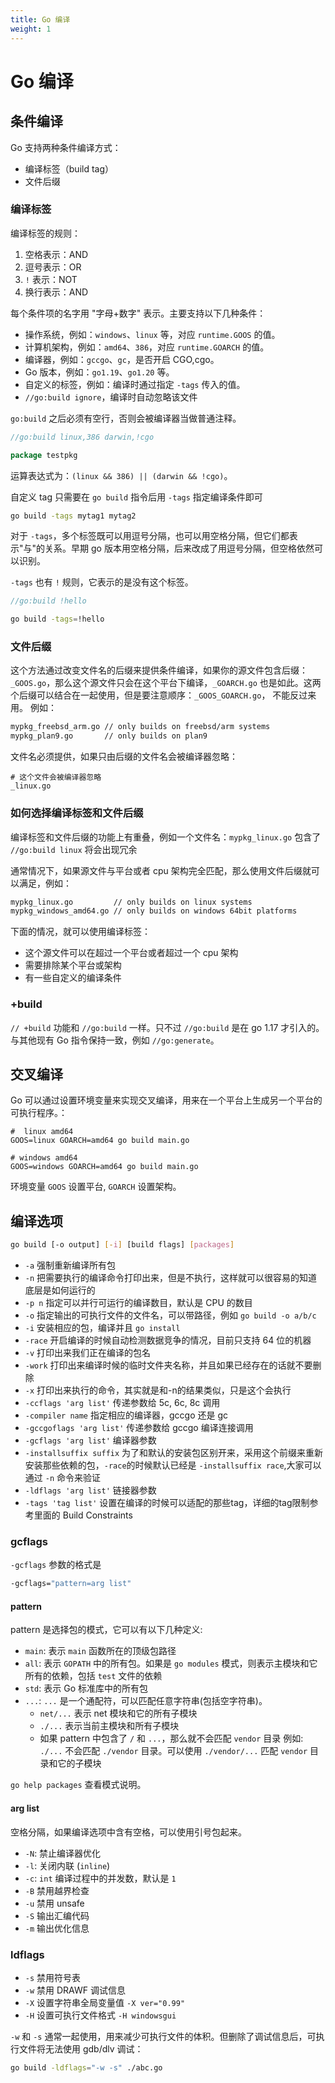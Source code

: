 ```yaml
---
title: Go 编译
weight: 1
---
```


# Go 编译

## 条件编译

Go 支持两种条件编译方式：

- 编译标签（build tag）
- 文件后缀

### 编译标签

编译标签的规则：

1. 空格表示：AND
2. 逗号表示：OR
3. `!` 表示：NOT
4. 换行表示：AND

每个条件项的名字用 "字母+数字" 表示。主要支持以下几种条件：

- 操作系统，例如：`windows`、`linux` 等，对应 `runtime.GOOS` 的值。
- 计算机架构，例如：`amd64`、`386`，对应 `runtime.GOARCH` 的值。
- 编译器，例如：`gccgo`、`gc`，是否开启 CGO,cgo。
- Go 版本，例如：`go1.19`、`go1.20` 等。
- 自定义的标签，例如：编译时通过指定 `-tags` 传入的值。
- `//go:build ignore`，编译时自动忽略该文件

`go:build` 之后必须有空行，否则会被编译器当做普通注释。

```go
//go:build linux,386 darwin,!cgo

package testpkg
```

运算表达式为：`(linux && 386) || (darwin && !cgo)`。

自定义 tag 只需要在 `go build` 指令后用 `-tags` 指定编译条件即可

```bash
go build -tags mytag1 mytag2
```

对于 `-tags`，多个标签既可以用逗号分隔，也可以用空格分隔，但它们都表示"与"的关系。早期 go 版本用空格分隔，后来改成了用逗号分隔，但空格依然可以识别。

`-tags` 也有 `!` 规则，它表示的是没有这个标签。

```go
//go:build !hello
```

```bash
go build -tags=!hello
```

### 文件后缀

这个方法通过改变文件名的后缀来提供条件编译，如果你的源文件包含后缀：`_GOOS.go`，那么这个源文件只会在这个平台下编译，`_GOARCH.go` 也是如此。这两个后缀可以结合在一起使用，但是要注意顺序：`_GOOS_GOARCH.go`， 不能反过来用。
例如：

```bash
mypkg_freebsd_arm.go // only builds on freebsd/arm systems
mypkg_plan9.go       // only builds on plan9
```

文件名必须提供，如果只由后缀的文件名会被编译器忽略：

```
# 这个文件会被编译器忽略
_linux.go
```

### 如何选择编译标签和文件后缀

编译标签和文件后缀的功能上有重叠，例如一个文件名：`mypkg_linux.go` 包含了 `//go:build linux` 将会出现冗余

通常情况下，如果源文件与平台或者 cpu 架构完全匹配，那么使用文件后缀就可以满足，例如：

```bash
mypkg_linux.go         // only builds on linux systems
mypkg_windows_amd64.go // only builds on windows 64bit platforms
```

下面的情况，就可以使用编译标签：

- 这个源文件可以在超过一个平台或者超过一个 cpu 架构
- 需要排除某个平台或架构
- 有一些自定义的编译条件

### +build

`// +build` 功能和 `//go:build` 一样。只不过 `//go:build` 是在 go 1.17 才引入的。与其他现有 Go 指令保持一致，例如 `//go:generate`。

## 交叉编译

Go 可以通过设置环境变量来实现交叉编译，用来在一个平台上生成另一个平台的可执行程序。：

```
#  linux amd64
GOOS=linux GOARCH=amd64 go build main.go

# windows amd64
GOOS=windows GOARCH=amd64 go build main.go
```

环境变量 `GOOS` 设置平台, `GOARCH` 设置架构。

## 编译选项

```sh
go build [-o output] [-i] [build flags] [packages]
```

- `-a` 强制重新编译所有包
- `-n` 把需要执行的编译命令打印出来，但是不执行，这样就可以很容易的知道底层是如何运行的
- `-p n` 指定可以并行可运行的编译数目，默认是 CPU 的数目
- `-o` 指定输出的可执行文件的文件名，可以带路径，例如 `go build -o a/b/c`
- `-i` 安装相应的包，编译并且 `go install`
- `-race` 开启编译的时候自动检测数据竞争的情况，目前只支持 64 位的机器
- `-v` 打印出来我们正在编译的包名
- `-work` 打印出来编译时候的临时文件夹名称，并且如果已经存在的话就不要删除
- `-x` 打印出来执行的命令，其实就是和-n的结果类似，只是这个会执行
- `-ccflags 'arg list'` 传递参数给 5c, 6c, 8c 调用
- `-compiler name` 指定相应的编译器，gccgo 还是 gc
- `-gccgoflags 'arg list'` 传递参数给 gccgo 编译连接调用
- `-gcflags 'arg list'` 编译器参数
- `-installsuffix suffix` 为了和默认的安装包区别开来，采用这个前缀来重新安装那些依赖的包，`-race`的时候默认已经是 `-installsuffix race`,大家可以通过 `-n` 命令来验证
- `-ldflags 'arg list'` 链接器参数
- `-tags 'tag list'` 设置在编译的时候可以适配的那些tag，详细的tag限制参考里面的 Build Constraints

### gcflags

`-gcflags` 参数的格式是

```bash
-gcflags="pattern=arg list"
```

#### pattern

pattern 是选择包的模式，它可以有以下几种定义:

- `main`: 表示 `main` 函数所在的顶级包路径
- `all`: 表示 `GOPATH` 中的所有包。如果是 `go modules` 模式，则表示主模块和它所有的依赖，包括 `test` 文件的依赖
- `std`: 表示 Go 标准库中的所有包
- `...`: `...` 是一个通配符，可以匹配任意字符串(包括空字符串)。
    - `net/...` 表示 net 模块和它的所有子模块
    - `./...` 表示当前主模块和所有子模块
    - 如果 pattern 中包含了 `/` 和 `...`，那么就不会匹配 `vendor` 目录
      例如: `./...` 不会匹配 `./vendor` 目录。可以使用 `./vendor/...` 匹配 `vendor` 目录和它的子模块

`go help packages` 查看模式说明。

#### arg list

空格分隔，如果编译选项中含有空格，可以使用引号包起来。

- `-N`: 禁止编译器优化
- `-l`: 关闭内联 (`inline`)
- `-c`: `int` 编译过程中的并发数，默认是 `1`
- `-B` 禁用越界检查
- `-u` 禁用 unsafe
- `-S` 输出汇编代码
- `-m` 输出优化信息

### ldflags

- `-s` 禁用符号表
- `-w` 禁用 DRAWF 调试信息
- `-X` 设置字符串全局变量值 `-X ver="0.99"`
- `-H` 设置可执行文件格式 `-H windowsgui`

`-w` 和 `-s` 通常一起使用，用来减少可执行文件的体积。但删除了调试信息后，可执行文件将无法使用 gdb/dlv 调试：

```bash
go build -ldflags="-w -s" ./abc.go
```